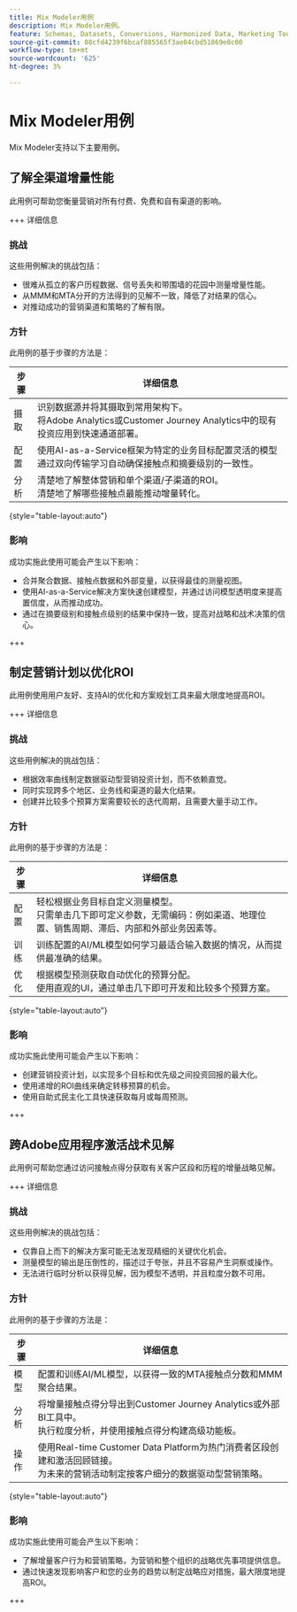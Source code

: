 ```yaml
---
title: Mix Modeler用例
description: Mix Modeler用例。
feature: Schemas, Datasets, Conversions, Harmonized Data, Marketing Touch Points, Models, Plans
source-git-commit: 08cfd4239f6bcaf885565f3ae04cbd51869e8c00
workflow-type: tm+mt
source-wordcount: '625'
ht-degree: 3%

---
```



# Mix Modeler用例

Mix Modeler支持以下主要用例。

## 了解全渠道增量性能

此用例可帮助您衡量营销对所有付费、免费和自有渠道的影响。

+++ 详细信息

### 挑战

这些用例解决的挑战包括：

* 很难从孤立的客户历程数据、信号丢失和带围墙的花园中测量增量性能。
* 从MMM和MTA分开的方法得到的见解不一致，降低了对结果的信心。
* 对推动成功的营销渠道和策略的了解有限。

### 方针

此用例的基于步骤的方法是：

| 步骤 | 详细信息 |
|---|---|
| 摄取 | 识别数据源并将其摄取到常用架构下。 <br/>将Adobe Analytics或Customer Journey Analytics中的现有投资应用到快速通道部署。 |
| 配置 | 使用AI-as-a-Service框架为特定的业务目标配置灵活的模型<br/>通过双向传输学习自动确保接触点和摘要级别的一致性。 |
| 分析 | 清楚地了解整体营销和单个渠道/子渠道的ROI。<br/>清楚地了解哪些接触点最能推动增量转化。 |

{style="table-layout:auto"}


### 影响

成功实施此使用可能会产生以下影响：

* 合并聚合数据、接触点数据和外部变量，以获得最佳的测量视图。
* 使用AI-as-a-Service解决方案快速创建模型，并通过访问模型透明度来提高置信度，从而推动成功。
* 通过在摘要级别和接触点级别的结果中保持一致，提高对战略和战术决策的信心。

+++


## 制定营销计划以优化ROI

此用例使用用户友好、支持AI的优化和方案规划工具来最大限度地提高ROI。

+++ 详细信息

### 挑战

这些用例解决的挑战包括：

* 根据效率曲线制定数据驱动型营销投资计划，而不依赖直觉。
* 同时实现跨多个地区、业务线和渠道的最大化结果。
* 创建并比较多个预算方案需要较长的迭代周期，且需要大量手动工作。


### 方针

此用例的基于步骤的方法是：

| 步骤 | 详细信息 |
|---|---|
| 配置 | 轻松根据业务目标自定义测量模型。<br/>只需单击几下即可定义参数，无需编码：例如渠道、地理位置、销售周期、滞后、内部和外部业务因素等。 |
| 训练 | 训练配置的AI/ML模型如何学习最适合输入数据的情况，从而提供最准确的结果。 |
| 优化 | 根据模型预测获取自动优化的预算分配。<br/>使用直观的UI，通过单击几下即可开发和比较多个预算方案。 |

{style="table-layout:auto"}


### 影响

成功实施此使用可能会产生以下影响：

* 创建营销投资计划，以实现多个目标和优先级之间投资回报的最大化。
* 使用递增的ROI曲线来确定转移预算的机会。
* 使用自助式民主化工具快速获取每月或每周预测。

+++

<!-- This use case is not supported with initial release

## Make data-driven inflight optimizations

This use case helps you to improve ROI weekly by assessing actual and forecasted performance to make inflight improvements.

+++ Details

### Challenges

The challenges this use case addresses are:

* Campaign performance is often slow, or lacks granularity need to confidently optimize.
* Messy, non-standardized data across dozens of channels and sources drives slow time to insight.
* No democratized access to tools and overreliance on select experts or external vendors, increasing turnaround times.



### Approach

The step based approach for this use case:

| Step | Details |
|---|---|
| Ingest | Ingest data in common schemas for easy model refreshes and reusability across Experience Platform applications.<br/>Streamline data piping, cleaning & QA with automated harmonization tools. |
| Refresh | Build and refresh AI/ML  models using a user-friendly, self-service platform.<br/>Get new results, including historic and forecasted ROIs by channel, on a weekly or monthly basis. |
| Optimize | Make rapid inflight optimizations by shifting spend across channels based on measured performance. |

{style="table-layout:auto"}


### Impact 

Successful implementation of this use can have the following impact:

* Maximize speed, scalability, and usability across measurement & analytic use cases with standardized data schemas and common data foundation.
* Rapidly make weekly or monthly inflight optimizations and maximize ROI with data-driven spend shifts that reflect best forecasted ROIs.

+++

-->

## 跨Adobe应用程序激活战术见解

此用例可帮助您通过访问接触点得分获取有关客户区段和历程的增量战略见解。

+++ 详细信息

### 挑战

这些用例解决的挑战包括：

* 仅靠自上而下的解决方案可能无法发现精细的关键优化机会。
* 测量模型的输出是压倒性的，描述过于夸张，并且不容易产生洞察或操作。
* 无法进行临时分析以获得见解，因为模型不透明，并且粒度分数不可用。


### 方针

此用例的基于步骤的方法是：

| 步骤 | 详细信息 |
|---|---|
| 模型 | 配置和训练AI/ML模型，以获得一致的MTA接触点分数和MMM聚合结果。 |
| 分析 | 将增量接触点得分导出到Customer Journey Analytics或外部BI工具中。<br/>执行粒度分析，并使用接触点得分构建高级功能板。 |
| 操作 | 使用Real-time Customer Data Platform为热门消费者区段创建和激活回顾链接。<br/>为未来的营销活动制定按客户细分的数据驱动型营销策略。 |

{style="table-layout:auto"}


### 影响

成功实施此使用可能会产生以下影响：

* 了解增量客户行为和营销策略，为营销和整个组织的战略优先事项提供信息。
* 通过快速发现影响客户和您的业务的趋势以制定战略应对措施，最大限度地提高ROI。


+++

